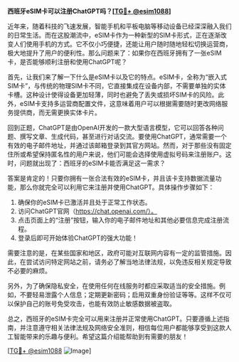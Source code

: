 **西班牙eSIM卡可以注册ChatGPT吗？[[TG💪+ @esim1088](https://t.me/s/esim1088)]**

近年来，随着科技的飞速发展，智能手机和平板电脑等移动设备已经深深融入我们的日常生活。而在这股潮流中，eSIM卡作为一种新型的SIM卡形式，正在逐渐改变人们使用手机的方式。它不仅小巧便捷，还能让用户随时随地轻松切换运营商，极大地提升了用户的便利性。那么问题来了：如果你在西班牙拥有了一张eSIM卡，是否能够顺利注册和使用ChatGPT呢？

首先，让我们来了解一下什么是eSIM卡以及它的特点。eSIM卡，全称为“嵌入式SIM卡”，与传统的物理SIM卡不同，它直接集成在设备内部，不需要单独的实体卡槽。这种设计使得设备更加轻薄，同时也避免了丢失或损坏SIM卡的风险。此外，eSIM卡支持多运营商配置文件，这意味着用户可以根据需要随时更改网络服务提供商，而无需更换实体卡片。

回到正题，ChatGPT是由OpenAI开发的一款大型语言模型，它可以回答各种问题、撰写文章、生成代码，甚至进行对话交流。要使用ChatGPT，通常需要一个有效的电子邮件地址，并通过该邮箱登录到其官方网站。然而，对于那些没有固定住所或希望保持匿名性的用户来说，他们可能会选择使用虚拟号码来注册账户。这时，问题就出现了：西班牙的eSIM卡能否满足这一需求？

答案是肯定的！只要你拥有一张合法有效的eSIM卡，并且该卡支持数据流量功能，那么你就完全可以利用它来注册并使用ChatGPT。具体操作步骤如下：

1. 确保你的eSIM卡已激活并且处于正常工作状态。
2. 访问ChatGPT官网（https://chat.openai.com/）。
3. 点击页面上的“注册”按钮，输入你的电子邮件地址和其他必要信息完成注册流程。
4. 登录后即可开始体验ChatGPT的强大功能！

需要注意的是，在某些国家和地区，政府可能对互联网内容有一定的监管措施。因此，在尝试访问特定网站之前，请务必了解当地法律法规，以免违反相关规定导致不必要的麻烦。

另外，为了确保隐私安全，在使用任何在线服务时都应采取适当的安全措施。例如，不要轻易泄露个人信息；定期更新密码；启用双重身份验证等等。这样不仅可以保护自己的账号免受攻击，也能有效防止敏感数据被盗取。

总之，西班牙的eSIM卡完全可以用来注册并正常使用ChatGPT。只要遵循上述指南，并注意遵守相关法律法规及网络安全准则，相信每位用户都能够享受到这款人工智能带来的乐趣与便利。希望这篇介绍能帮助到有需要的朋友！

[[TG💪+ @esim1088](https://t.me/s/esim1088) ![Image](https://i.postimg.cc/4NQfJmqS/Snipaste-2025-05-13-00-14-12.png)]